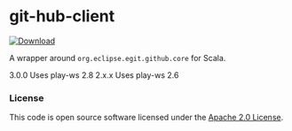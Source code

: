 
# git-hub-client

[ ![Download](https://api.bintray.com/packages/hmrc/releases/git-hub-client/images/download.svg) ](https://bintray.com/hmrc/releases/git-hub-client/_latestVersion)

A wrapper around `org.eclipse.egit.github.core` for Scala.

3.0.0 Uses play-ws 2.8
2.x.x Uses play-ws 2.6

### License

This code is open source software licensed under the [Apache 2.0 License]("http://www.apache.org/licenses/LICENSE-2.0.html").
